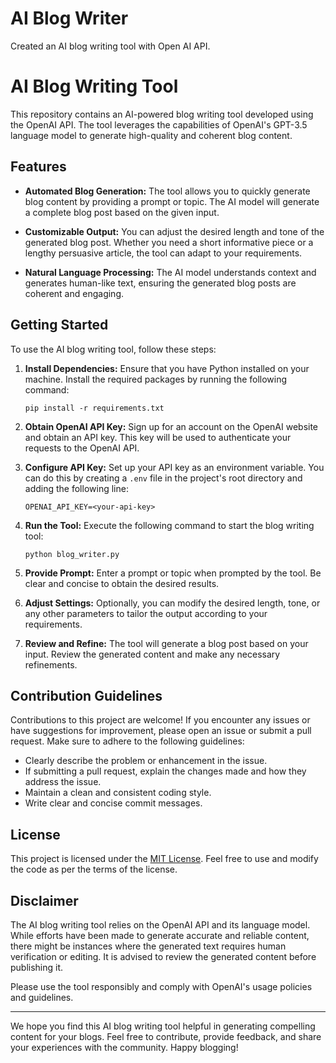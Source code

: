 # AI Blog Writer
Created an AI blog writing tool with Open AI API. 
# AI Blog Writing Tool

This repository contains an AI-powered blog writing tool developed using the OpenAI API. The tool leverages the capabilities of OpenAI's GPT-3.5 language model to generate high-quality and coherent blog content.

## Features

- **Automated Blog Generation:** The tool allows you to quickly generate blog content by providing a prompt or topic. The AI model will generate a complete blog post based on the given input.

- **Customizable Output:** You can adjust the desired length and tone of the generated blog post. Whether you need a short informative piece or a lengthy persuasive article, the tool can adapt to your requirements.

- **Natural Language Processing:** The AI model understands context and generates human-like text, ensuring the generated blog posts are coherent and engaging.

## Getting Started

To use the AI blog writing tool, follow these steps:

1. **Install Dependencies:** Ensure that you have Python installed on your machine. Install the required packages by running the following command:

   ```
   pip install -r requirements.txt
   ```

2. **Obtain OpenAI API Key:** Sign up for an account on the OpenAI website and obtain an API key. This key will be used to authenticate your requests to the OpenAI API.

3. **Configure API Key:** Set up your API key as an environment variable. You can do this by creating a `.env` file in the project's root directory and adding the following line:

   ```
   OPENAI_API_KEY=<your-api-key>
   ```

4. **Run the Tool:** Execute the following command to start the blog writing tool:

   ```
   python blog_writer.py
   ```

5. **Provide Prompt:** Enter a prompt or topic when prompted by the tool. Be clear and concise to obtain the desired results.

6. **Adjust Settings:** Optionally, you can modify the desired length, tone, or any other parameters to tailor the output according to your requirements.

7. **Review and Refine:** The tool will generate a blog post based on your input. Review the generated content and make any necessary refinements.

## Contribution Guidelines

Contributions to this project are welcome! If you encounter any issues or have suggestions for improvement, please open an issue or submit a pull request. Make sure to adhere to the following guidelines:

- Clearly describe the problem or enhancement in the issue.
- If submitting a pull request, explain the changes made and how they address the issue.
- Maintain a clean and consistent coding style.
- Write clear and concise commit messages.

## License

This project is licensed under the [MIT License](LICENSE). Feel free to use and modify the code as per the terms of the license.

## Disclaimer

The AI blog writing tool relies on the OpenAI API and its language model. While efforts have been made to generate accurate and reliable content, there might be instances where the generated text requires human verification or editing. It is advised to review the generated content before publishing it.

Please use the tool responsibly and comply with OpenAI's usage policies and guidelines.

---

We hope you find this AI blog writing tool helpful in generating compelling content for your blogs. Feel free to contribute, provide feedback, and share your experiences with the community. Happy blogging!
